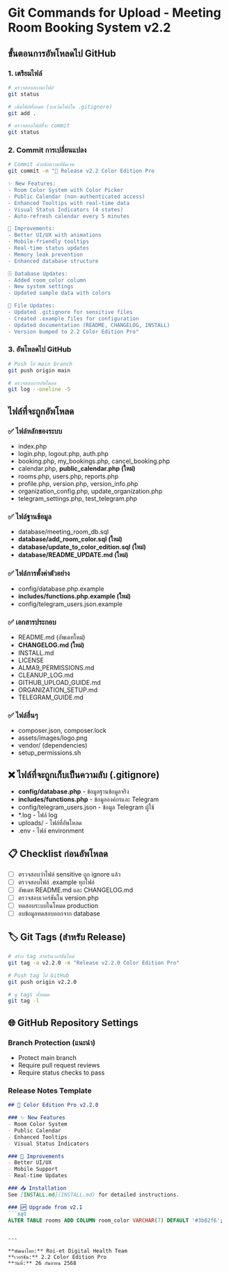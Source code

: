 # Git Commands for Upload - Meeting Room Booking System v2.2

## ขั้นตอนการอัพโหลดไป GitHub

### 1. เตรียมไฟล์
```bash
# ตรวจสอบสถานะไฟล์
git status

# เพิ่มไฟล์ทั้งหมด (ยกเว้นไฟล์ใน .gitignore)
git add .

# ตรวจสอบไฟล์ที่จะ commit
git status
```

### 2. Commit การเปลี่ยนแปลง
```bash
# Commit ด้วยข้อความที่ชัดเจน
git commit -m "🎨 Release v2.2 Color Edition Pro

✨ New Features:
- Room Color System with Color Picker
- Public Calendar (non-authenticated access)  
- Enhanced Tooltips with real-time data
- Visual Status Indicators (4 states)
- Auto-refresh calendar every 5 minutes

🔧 Improvements:
- Better UI/UX with animations
- Mobile-friendly tooltips
- Real-time status updates
- Memory leak prevention
- Enhanced database structure

🗄️ Database Updates:
- Added room_color column
- New system settings
- Updated sample data with colors

📁 File Updates:
- Updated .gitignore for sensitive files
- Created .example files for configuration
- Updated documentation (README, CHANGELOG, INSTALL)
- Version bumped to 2.2 Color Edition Pro"
```

### 3. อัพโหลดไป GitHub
```bash
# Push ไป main branch
git push origin main

# ตรวจสอบการอัพโหลด
git log --oneline -5
```

## ไฟล์ที่จะถูกอัพโหลด

### ✅ ไฟล์หลักของระบบ
- index.php
- login.php, logout.php, auth.php
- booking.php, my_bookings.php, cancel_booking.php
- calendar.php, **public_calendar.php (ใหม่)**
- rooms.php, users.php, reports.php
- profile.php, version.php, version_info.php
- organization_config.php, update_organization.php
- telegram_settings.php, test_telegram.php

### ✅ ไฟล์ฐานข้อมูล
- database/meeting_room_db.sql
- **database/add_room_color.sql (ใหม่)**
- **database/update_to_color_edition.sql (ใหม่)**
- **database/README_UPDATE.md (ใหม่)**

### ✅ ไฟล์การตั้งค่าตัวอย่าง
- config/database.php.example
- **includes/functions.php.example (ใหม่)**
- config/telegram_users.json.example

### ✅ เอกสารประกอบ
- README.md (อัพเดทใหม่)
- **CHANGELOG.md (ใหม่)**
- INSTALL.md
- LICENSE
- ALMA9_PERMISSIONS.md
- CLEANUP_LOG.md
- GITHUB_UPLOAD_GUIDE.md
- ORGANIZATION_SETUP.md
- TELEGRAM_GUIDE.md

### ✅ ไฟล์อื่นๆ
- composer.json, composer.lock
- assets/images/logo.png
- vendor/ (dependencies)
- setup_permissions.sh

## ❌ ไฟล์ที่จะถูกเก็บเป็นความลับ (.gitignore)

- **config/database.php** - ข้อมูลฐานข้อมูลจริง
- **includes/functions.php** - ข้อมูลองค์กรและ Telegram
- config/telegram_users.json - ข้อมูล Telegram ผู้ใช้
- *.log - ไฟล์ log
- uploads/ - ไฟล์ที่อัพโหลด
- .env - ไฟล์ environment

## 📋 Checklist ก่อนอัพโหลด

- [ ] ตรวจสอบว่าไฟล์ sensitive ถูก ignore แล้ว
- [ ] ตรวจสอบไฟล์ .example ทุกไฟล์
- [ ] อัพเดท README.md และ CHANGELOG.md
- [ ] ตรวจสอบเวอร์ชันใน version.php
- [ ] ทดสอบระบบในโหมด production
- [ ] ลบข้อมูลทดสอบออกจาก database

## 🏷️ Git Tags (สำหรับ Release)

```bash
# สร้าง tag สำหรับเวอร์ชันใหม่
git tag -a v2.2.0 -m "Release v2.2.0 Color Edition Pro"

# Push tag ไป GitHub
git push origin v2.2.0

# ดู tags ทั้งหมด
git tag -l
```

## 🌐 GitHub Repository Settings

### Branch Protection (แนะนำ)
- Protect main branch
- Require pull request reviews
- Require status checks to pass

### Release Notes Template
```markdown
## 🎨 Color Edition Pro v2.2.0

### ✨ New Features
- Room Color System
- Public Calendar  
- Enhanced Tooltips
- Visual Status Indicators

### 🔧 Improvements
- Better UI/UX
- Mobile Support
- Real-time Updates

### 📥 Installation
See [INSTALL.md](INSTALL.md) for detailed instructions.

### 🆙 Upgrade from v2.1
```sql
ALTER TABLE rooms ADD COLUMN room_color VARCHAR(7) DEFAULT '#3b82f6';
```
```

---

**พัฒนาโดย:** Roi-et Digital Health Team  
**เวอร์ชัน:** 2.2 Color Edition Pro  
**วันที่:** 26 กันยายน 2568